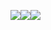 <img src="https://img.shields.io/badge/Python-3776AB?style=for-the-badge&logo=Python&logoColor=white"><img src="https://img.shields.io/badge/Java-007396?style=for-the-badge&logo=OpenJDK&logoColor=white"><img src="https://img.shields.io/badge/Spring-6DB33F?style=for-the-badge&logo=Spring&logoColor=white">
